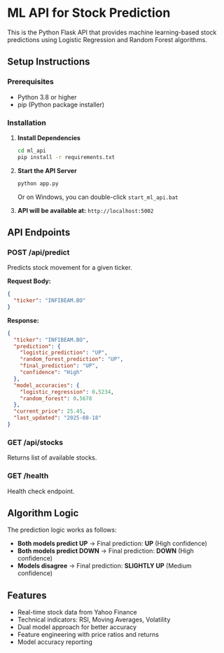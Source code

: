 # ML API for Stock Prediction

This is the Python Flask API that provides machine learning-based stock predictions using Logistic Regression and Random Forest algorithms.

## Setup Instructions

### Prerequisites
- Python 3.8 or higher
- pip (Python package installer)

### Installation

1. **Install Dependencies**
   ```bash
   cd ml_api
   pip install -r requirements.txt
   ```

2. **Start the API Server**
   ```bash
   python app.py
   ```
   
   Or on Windows, you can double-click `start_ml_api.bat`

3. **API will be available at:** `http://localhost:5002`

## API Endpoints

### POST /api/predict
Predicts stock movement for a given ticker.

**Request Body:**
```json
{
  "ticker": "INFIBEAM.BO"
}
```

**Response:**
```json
{
  "ticker": "INFIBEAM.BO",
  "prediction": {
    "logistic_prediction": "UP",
    "random_forest_prediction": "UP",
    "final_prediction": "UP",
    "confidence": "High"
  },
  "model_accuracies": {
    "logistic_regression": 0.5234,
    "random_forest": 0.5678
  },
  "current_price": 25.45,
  "last_updated": "2025-08-18"
}
```

### GET /api/stocks
Returns list of available stocks.

### GET /health
Health check endpoint.

## Algorithm Logic

The prediction logic works as follows:
- **Both models predict UP** → Final prediction: **UP** (High confidence)
- **Both models predict DOWN** → Final prediction: **DOWN** (High confidence)  
- **Models disagree** → Final prediction: **SLIGHTLY UP** (Medium confidence)

## Features

- Real-time stock data from Yahoo Finance
- Technical indicators: RSI, Moving Averages, Volatility
- Dual model approach for better accuracy
- Feature engineering with price ratios and returns
- Model accuracy reporting
